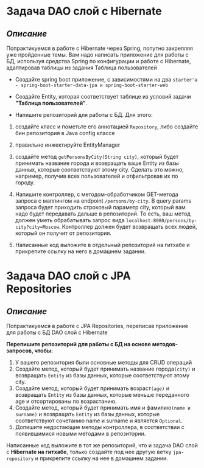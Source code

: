 # **Задача DAO слой c Hibernate**
## *Описание*
Попрактикуемся в работе с Hibernate через Spring, попутно закрепляя уже пройденные темы. Вам надо написать приложение для работы с БД, используя средства Spring по конфигурации и работе с Hibernate, адаптировав таблицы из задания Таблица пользователей

* Создайте spring boot приложение, с зависимостями на два ```starter'а - spring-boot-starter-data-jpa и spring-boot-starter-web```

* Создайте Entity, которая соответствует таблице из условий задачи **"Таблица пользователей"**.

* Напишите репозиторий для работы с БД. Для этого:

1. создайте класс и пометьте его аннотацией ```Repository```, либо создайте бин репозитория в Java config классе
2. правильно инжектируйте EntityManager
3. создайте метод ```getPersonsByCity(String city)```, который будет принимать название города и возвращать ваше Entity из базы данных, которые соответствуют этому city. Сделать это можно, например, получив всех пользователей и отфильтровав их по городу.
4. Напишите контроллер, с методом-обработчиком GET-метода запроса с маппингом на endpoint ```/persons/by-city```. В query params запроса будет приходить строковый параметр city, который вам надо будет передавать дальше в репозиторий. То есть, ваш метод должен уметь обрабатывать запрос вида ```localhost:8080/persons/by-city?city=Moscow```. Контроллер должен будет возвращать всех людей, который он получит от репозитория.

5. Написанные код выложите в отдельный репозиторий на гитхабе и прикрепите ссылку на него в домашнем задании.


# **Задача DAO слой c JPA Repositories**
## *Описание*
Попрактикуемся в работе с JPA Repositories, переписав приложение для работы с БД DAO слой c Hibernate

**Перепишите репозиторий для работы с БД на основе методов-запросов, чтобы:**
1. У вашего репозитория были основные методы для CRUD операций
2. Cоздайте метод, который будет принимать название города```(city)``` и возвращать ```Entity``` из базы данных, которые соответствуют этому city.
3. Cоздайте метод, который будет принимать возраст```(age)``` и возвращать ```Entity``` из базы данных, которые меньше переданного age и отсортированы по возрастанию.
4. Cоздайте метод, который будет принимать имя и фамилию```(name и surname)``` и возвращать ```Entity``` из базы данных, которые соответствуют сочетанию name и surname и является ```Optional```.
5. Допишите недостающие методы контроллера, в соответствии с появившимися новыми методами в репозитории.

Написанные код выложите в тот же репозиторий, что и задача DAO слой c **Hibernate на гитхабe**, только создайте под нее другую ветку ```jpa-repository``` и прикрепите ссылку на нее в домашнем задании.
